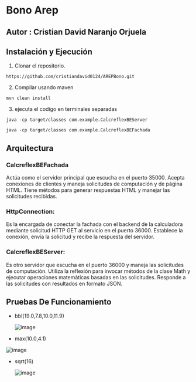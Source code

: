 # Bono Arep

## Autor : Cristian David Naranjo Orjuela

## Instalación y Ejecución

1. Clonar el repositorio.
 ```
https://github.com/cristiandavid0124/AREPBono.git
  ```
2. Compilar usando maven
 ```
mvn clean install
  ```  

3.  ejecuta el codigo en terminales separadas 

 ```
java -cp target/classes com.example.CalcreflexBEServer
 ```

```
java -cp target/classes com.example.CalcreflexBEFachada
```

 ## Arquitectura

### CalcreflexBEFachada
Actúa como el servidor principal que escucha en el puerto 35000.
Acepta conexiones de clientes y maneja solicitudes de computación y de página HTML.
Tiene métodos para generar respuestas HTML y manejar las solicitudes recibidas.

### HttpConnection:
Es la encargada de conectar la fachada con el backend de la calculadora mediante solicitud HTTP GET al servicio en el puerto 36000.
Establece la conexión, envía la solicitud y recibe la respuesta del servidor.

### CalcreflexBEServer:
Es otro servidor que escucha en el puerto 36000 y maneja las solicitudes de computación.
Utiliza la reflexión para invocar métodos de la clase Math y ejecutar operaciones matemáticas basadas en las solicitudes.
Responde a las solicitudes con resultados en formato JSON.


## Pruebas De Funcionamiento
* bbl(19.0,7.8,10.0,11.9)

  ![image](https://github.com/user-attachments/assets/6ff3b75d-f030-4cc1-a9f5-ec3b5033c616)



* max(10.0,4.1)

![image](https://github.com/user-attachments/assets/b38f37d2-1cf1-4182-95ac-9b5fc663371d)



* sqrt(16)

  ![image](https://github.com/user-attachments/assets/e4b84a2a-fd35-44e2-938f-5c8437b00685)





